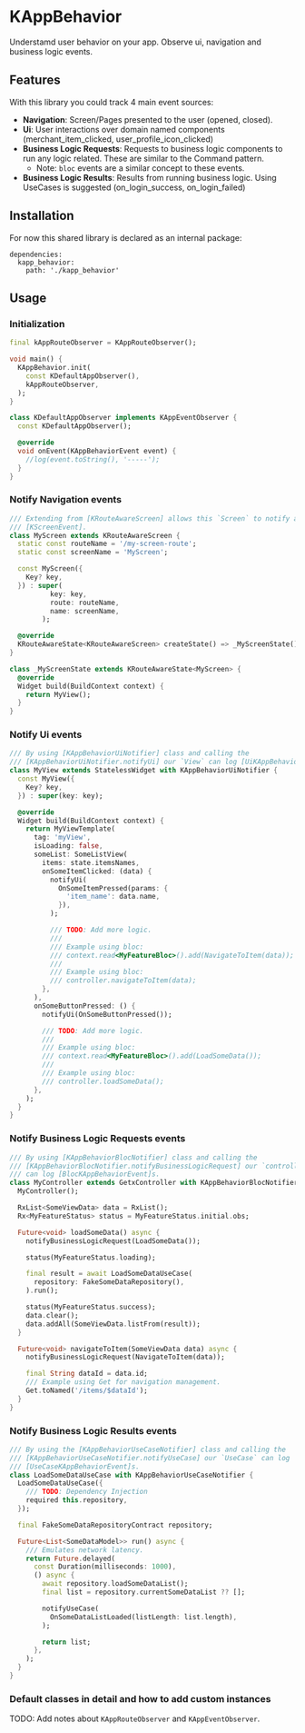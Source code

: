 # KAppBehavior

Understamd user behavior on your app. Observe ui, navigation and business logic events.

## Features

With this library you could track 4 main event sources:
- **Navigation**: Screen/Pages presented to the user (opened, closed).
- **Ui**: User interactions over domain named components (merchant_item_clicked, user_profile_icon_clicked)
- **Business Logic Requests**: Requests to business logic components to run any logic related. These are similar to the Command pattern.
  - Note: `bloc` events are a similar concept to these events.
- **Business Logic Results**: Results from running business logic. Using UseCases is suggested (on_login_success, on_login_failed)

## Installation

For now this shared library is declared as an internal package:

```
dependencies:
  kapp_behavior:
    path: './kapp_behavior'
```

## Usage

### Initialization

```dart
final kAppRouteObserver = KAppRouteObserver();

void main() {
  KAppBehavior.init(
    const KDefaultAppObserver(),
    kAppRouteObserver,
  );
}

class KDefaultAppObserver implements KAppEventObserver {
  const KDefaultAppObserver();

  @override
  void onEvent(KAppBehaviorEvent event) {
    //log(event.toString(), '-----');
  }
}
```

### Notify Navigation events

```dart
/// Extending from [KRouteAwareScreen] allows this `Screen` to notify about
/// [KScreenEvent].
class MyScreen extends KRouteAwareScreen {
  static const routeName = '/my-screen-route';
  static const screenName = 'MyScreen';

  const MyScreen({
    Key? key,
  }) : super(
          key: key,
          route: routeName,
          name: screenName,
        );

  @override
  KRouteAwareState<KRouteAwareScreen> createState() => _MyScreenState();
}

class _MyScreenState extends KRouteAwareState<MyScreen> {
  @override
  Widget build(BuildContext context) {
    return MyView();
  }
}
```

### Notify Ui events

```dart
/// By using [KAppBehaviorUiNotifier] class and calling the
/// [KAppBehaviorUiNotifier.notifyUi] our `View` can log [UiKAppBehaviorEvent]s.
class MyView extends StatelessWidget with KAppBehaviorUiNotifier {
  const MyView({
    Key? key,
  }) : super(key: key);

  @override
  Widget build(BuildContext context) {
    return MyViewTemplate(
      tag: 'myView',
      isLoading: false,
      someList: SomeListView(
        items: state.itemsNames,
        onSomeItemClicked: (data) {
          notifyUi(
            OnSomeItemPressed(params: {
              'item_name': data.name,
            }),
          );

          /// TODO: Add more logic.
          ///
          /// Example using bloc:
          /// context.read<MyFeatureBloc>().add(NavigateToItem(data));
          ///
          /// Example using bloc:
          /// controller.navigateToItem(data);
        },
      ),
      onSomeButtonPressed: () {
        notifyUi(OnSomeButtonPressed());

        /// TODO: Add more logic.
        ///
        /// Example using bloc:
        /// context.read<MyFeatureBloc>().add(LoadSomeData());
        ///
        /// Example using bloc:
        /// controller.loadSomeData();
      },
    );
  }
}
```

### Notify Business Logic Requests events

```dart
/// By using [KAppBehaviorBlocNotifier] class and calling the
/// [KAppBehaviorBlocNotifier.notifyBusinessLogicRequest] our `controller`
/// can log [BlocKAppBehaviorEvent]s.
class MyController extends GetxController with KAppBehaviorBlocNotifier {
  MyController();

  RxList<SomeViewData> data = RxList();
  Rx<MyFeatureStatus> status = MyFeatureStatus.initial.obs;

  Future<void> loadSomeData() async {
    notifyBusinessLogicRequest(LoadSomeData());

    status(MyFeatureStatus.loading);

    final result = await LoadSomeDataUseCase(
      repository: FakeSomeDataRepository(),
    ).run();

    status(MyFeatureStatus.success);
    data.clear();
    data.addAll(SomeViewData.listFrom(result));
  }

  Future<void> navigateToItem(SomeViewData data) async {
    notifyBusinessLogicRequest(NavigateToItem(data));

    final String dataId = data.id;
    /// Example using Get for navigation management.
    Get.toNamed('/items/$dataId');
  }
}
```

### Notify Business Logic Results events

```dart
/// By using the [KAppBehaviorUseCaseNotifier] class and calling the
/// [KAppBehaviorUseCaseNotifier.notifyUseCase] our `UseCase` can log
/// [UseCaseKAppBehaviorEvent]s.
class LoadSomeDataUseCase with KAppBehaviorUseCaseNotifier {
  LoadSomeDataUseCase({
    /// TODO: Dependency Injection
    required this.repository,
  });

  final FakeSomeDataRepositoryContract repository;

  Future<List<SomeDataModel>> run() async {
    /// Emulates network latency.
    return Future.delayed(
      const Duration(milliseconds: 1000),
      () async {
        await repository.loadSomeDataList();
        final list = repository.currentSomeDataList ?? [];

        notifyUseCase(
          OnSomeDataListLoaded(listLength: list.length),
        );

        return list;
      },
    );
  }
}
```

### Default classes in detail and how to add custom instances

TODO: Add notes about `KAppRouteObserver` and `KAppEventObserver`.

